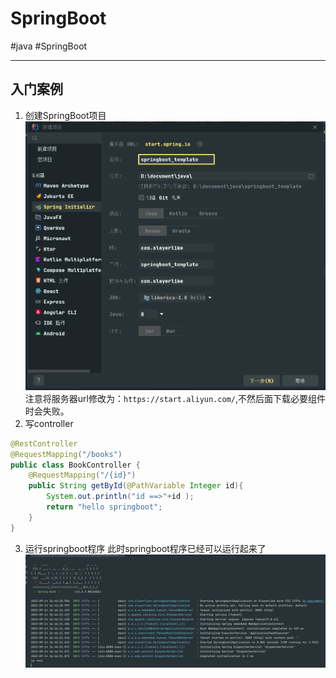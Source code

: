 
# SpringBoot
#java #SpringBoot

---
## 入门案例
1. 创建SpringBoot项目
![创建SpringBoot项目-1](../../../attachments/创建SpringBoot项目-1.png)
注意将服务器url修改为：`https://start.aliyun.com/`,不然后面下载必要组件时会失败。
2. 写controller
```java
@RestController  
@RequestMapping("/books")  
public class BookController {  
    @RequestMapping("/{id}")  
    public String getById(@PathVariable Integer id){  
        System.out.println("id ==>"+id );  
        return "hello springboot";  
    }
}
```
3. 运行springboot程序
此时springboot程序已经可以运行起来了
![Pasted image 20220914164857](../../../attachments/Pasted%20image%2020220914164857.png)